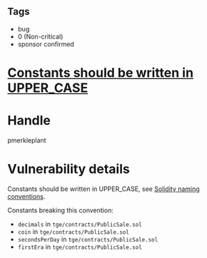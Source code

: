 ## Tags

- bug
- 0 (Non-critical)
- sponsor confirmed

# [Constants should be written in UPPER_CASE](https://github.com/code-423n4/2021-11-bootfinance-findings/issues/165) 

# Handle

pmerkleplant


# Vulnerability details

Constants should be written in UPPER_CASE, see [Solidity naming conventions](https://docs.soliditylang.org/en/v0.4.25/style-guide.html#constants).

Constants breaking this convention:

- `decimals` in `tge/contracts/PublicSale.sol`
- `coin` in `tge/contracts/PublicSale.sol`
- `secondsPerDay` in `tge/contracts/PublicSale.sol`
- `firstEra` in `tge/contracts/PublicSale.sol`


